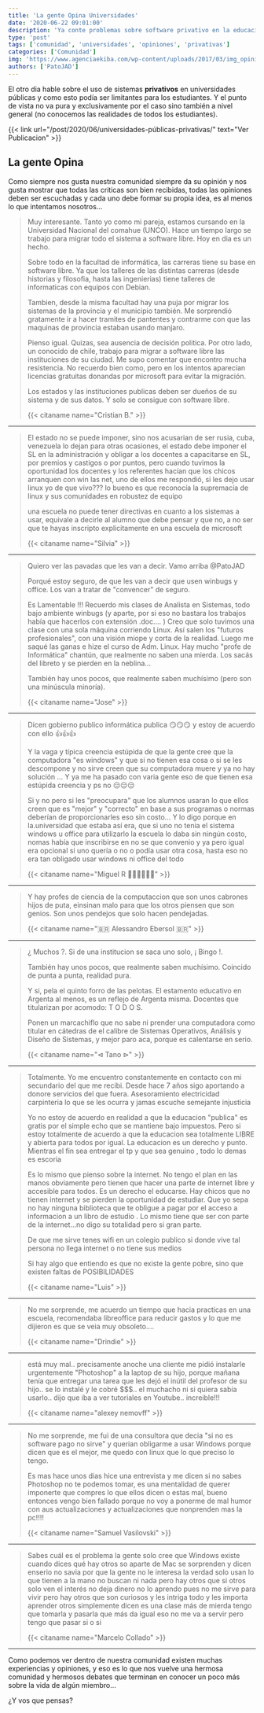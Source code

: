 ```yaml
---
title: 'La gente Opina Universidades'
date: '2020-06-22 09:01:00'
description: 'Ya conte problemas sobre software privativo en la educacion publica, ahora es turno de la comunidad de opinar'
type: 'post'
tags: ['comunidad', 'universidades', 'opiniones', 'privativas']
categories: ['Comunidad']
img: 'https://www.agenciaekiba.com/wp-content/uploads/2017/03/img_opiniones_900x600.jpg'
authors: ['PatoJAD']
---
```


El otro dia hable sobre el uso de sistemas **privativos** en universidades públicas y como esto podía ser limitantes para los estudiantes. Y el punto de vista no va pura y exclusivamente por el caso sino también a nivel general (no conocemos las realidades de todos los estudiantes).

{{< link url="/post/2020/06/universidades-públicas-privativas/" text="Ver Publicacion" >}}

## La gente Opina

Como siempre nos gusta nuestra comunidad siempre da su opinión y nos gusta mostrar que todas las criticas son bien recibidas, todas las opiniones deben ser escuchadas y cada uno debe formar su propia idea, es al menos lo que intentamos nosotros…

> Muy interesante. Tanto yo como mi pareja, estamos cursando en la Universidad Nacional del comahue (UNCO). Hace un tiempo largo se trabajo para migrar todo el sistema a software libre. Hoy en dia es un hecho.
>
> Sobre todo en la facultad de informática, las carreras tiene su base en software libre. Ya que los talleres de las distintas carreras (desde historias y filosofia, hasta las ingenierias) tiene talleres de informaticas con equipos con Debian.
>
> Tambien, desde la misma facultad hay una puja por migrar los sistemas de la provincia y el municipio también. Me sorprendió gratamente ir a hacer tramites de pantentes y contrarme con que las maquinas de provincia estaban usando manjaro.
>
> Pienso igual. Quizas, sea ausencia de decisión politica.
> Por otro lado, un conocido de chile, trabajo para migrar a software libre las instituciones de su ciudad. Me supo comentar que encontro mucha resistencia. No recuerdo bien como, pero en los intentos aparecian licencias gratuitas donandas por microsoft para evitar la migración.
>
> Los estados y las instituciones publicas deben ser dueños de su sistema y de sus datos. Y solo se consigue con software libre.
>
> {{< citaname name="Cristian B." >}}

---

> El estado no se puede imponer, sino nos acusarian de ser rusia, cuba, venezuela lo dejan para otras ocasiones, el estado debe imponer el SL en la administración y obligar a los docentes a capacitarse en SL, por premios y castigos o por puntos, pero cuando tuvimos la oportunidad los docentes y los referentes hacían que los chicos arranquen con win las net, uno de ellos me respondió, si les dejo usar linux yo de que vivo??? lo bueno es que reconocía la supremacía de linux y sus comunidades en robustez de equipo
>
> una escuela no puede tener directivas en cuanto a los sistemas a usar, equivale a decirle al alumno que debe pensar y que no, a no ser que te hayas inscripto explicitamente en una escuela de microsoft
>
> {{< citaname name="Silvia" >}}

---

> Quiero ver las pavadas que les van a decir. Vamo arriba @PatoJAD
>
> Porqué estoy seguro, de que les van a decir que usen winbugs y office. Los van a tratar de "convencer" de seguro.
>
> Es Lamentable !!! Recuerdo mis clases de Analista en Sistemas, todo bajo ambiente winbugs (y aparte, por si eso no bastara los trabajos había que hacerlos con extensión .doc.... )
> Creo que solo tuvimos una clase con una sola máquina corriendo Linux. Así salen los "futuros profesionales", con una visión miope y corta de la realidad. Luego me saqué las ganas e hize el curso de Adm. Linux.
> Hay mucho "profe de Informática" chantún, que realmente no saben una mierda. Los sacás del libreto y se pierden en la neblina...
>
> También hay unos pocos, que realmente saben muchísimo (pero son una minúscula minoría).
>
> {{< citaname name="Jose" >}}

---

> Dicen gobierno publico informática publica 😏😏😏 y estoy de acuerdo con ello 👍👍👍
>
> Y la vaga y típica creencia estúpida de que la gente cree que la computadora "es windows" y que si no tienen esa cosa o si se les descompone y no sirve creen que su computadora muere y ya no hay solución ... Y ya me ha pasado con varia gente eso de que tienen esa estúpida creencia y ps no 😑😑😑
>
> Si y no pero si les "preocupara" que los alumnos usaran lo que ellos creen que es "mejor" y "correcto" en base a sus programas o normas deberían de proporcionarles eso sin costo... Y lo digo porque en la.universidad que estaba así era, que si uno no tenia el sistema windows u office para utilizarlo la escuela lo daba sin ningún costo, nomas había que inscribirse en no se que convenio y ya pero igual era opcional si uno quería o no o podía usar otra cosa, hasta eso no era tan obligado usar windows ni office del todo
>
> {{< citaname name="Miguel R 🙋‍♂🇲🇽👨‍✈" >}}

---

> Y hay profes de ciencia de la computaccion que son unos cabrones hijos de puta, einsinan malo para que los otros piensen que son genios.
> Son unos pendejos que solo hacen pendejadas.
>
> {{< citaname name="🇧🇷 Alessandro Ebersol 🇧🇷" >}}

---

> ¿ Muchos ?.
> Si de una institucion se saca uno solo, ¡ Bingo !.
>
> También hay unos pocos, que realmente saben muchísimo.
> Coincido de punta a punta, realidad pura.
>
> Y si, pela el quinto forro de las pelotas.
> El estamento educativo en Argenta al menos, es un reflejo de Argenta misma.
> Docentes que titularizan por acomodo: T O D O S.
>
> Ponen un marcachiflo que no sabe ni prender una computadora como titular en cátedras de el calibre de Sistemas Operativos, Análisis y Diseño de Sistemas, y mejor paro aca, porque es calentarse en serio.
>
> {{< citaname name="⊲ Tano ⊳" >}}

---

> Totalmente. Yo me encuentro constantemente en contacto con mi secundario del que me recibi. Desde hace 7 años sigo aportando a donore servicios del que fuera. Asesoramiento electricidad carpinteria lo que se les ocurra y jamas escuche semejante injusticia
>
> Yo no estoy de acuerdo en realidad a que la educacion "publica" es gratis por el simple echo que se mantiene bajo impuestos. Pero si estoy totalmente de acuerdo a que la educacion sea totalmente LIBRE y abierta para todos por igual. La educacion es un derecho y punto. Mientras el fin sea entregar el tp y que sea genuino , todo lo demas es escoria
>
> Es lo mismo que pienso sobre la internet. No tengo el plan en las manos obviamente pero tienen que hacer una parte de internet libre y accesible para todos. Es un derecho el educarse. Hay chicos que no tienen internet y se pierden la oportunidad de estudiar. Que yo sepa no hay ninguna biblioteca que te obligue a pagar por el acceso a informacion a un libro de estudio . Lo mismo tiene que ser con parte de la internet...no digo su totalidad pero si gran parte.
>
> De que me sirve tenes wifi en un colegio publico si donde vive tal persona no llega internet o no tiene sus medios
>
> Si hay algo que entiendo es que no existe la gente pobre, sino que existen faltas de POSIBILIDADES
>
> {{< citaname name="Luis" >}}

---

> No me sorprende, me acuerdo un tiempo que hacia practicas en una escuela, recomendaba libreoffice para reducir gastos y lo que me dijieron es que se veia muy obsoleto....
>
> {{< citaname name="Drindie" >}}

---

> está muy mal.. precisamente anoche una cliente me pidió instalarle urgentemente "Photoshop" a la laptop de su hijo, porque mañana tenía que entregar una tarea que les dejó el inútil del profesor de su hijo.. se lo instalé y le cobré $$$.. el muchacho ni si quiera sabía usarlo.. dijo que iba a ver tutoriales en Youtube.. increible!!!
>
> {{< citaname name="alexey nemovff" >}}

---

> No me sorprende, me fui de una consultora que decia "si no es software pago no sirve" y querian obligarme a usar Windows porque dicen que es el mejor, me quedo con linux que lo que preciso lo tengo.
>
> Es mas hace unos dias hice una entrevista y me dicen si no sabes Photoshop no te podemos tomar, es una mentalidad de querer imponerte que compres lo que ellos dicen o estas mal, bueno entonces vengo bien fallado porque no voy a ponerme de mal humor con aus actualizaciones y actualizaciones que nonprenden mas la pc!!!!
>
> {{< citaname name="Samuel Vasilovski" >}}

---

> Sabes cuál es el problema la gente solo cree que Windows existe cuando dices qué hay otros so aparte de Mac se sorprenden y dicen enserio no savia por que la gente no le interesa la verdad solo usan lo que tienen a la mano no buscan ni nada pero hay otros que si otros solo ven el interés no deja dinero no lo aprendo pues no me sirve para vivir pero hay otros que son curiosos y les intriga todo y les importa aprender otros simplemente dicen es una clase más de mierda tengo que tomarla y pasarla que más da igual eso no me va a servir pero tengo que pasar si o si
>
> {{< citaname name="Marcelo Collado" >}}

---

Como podemos ver dentro de nuestra comunidad existen muchas experiencias y opiniones, y eso es lo que nos vuelve una hermosa comunidad y hermosos debates que terminan en conocer un poco más sobre la vida de algún miembro…

¿Y vos que pensas?
